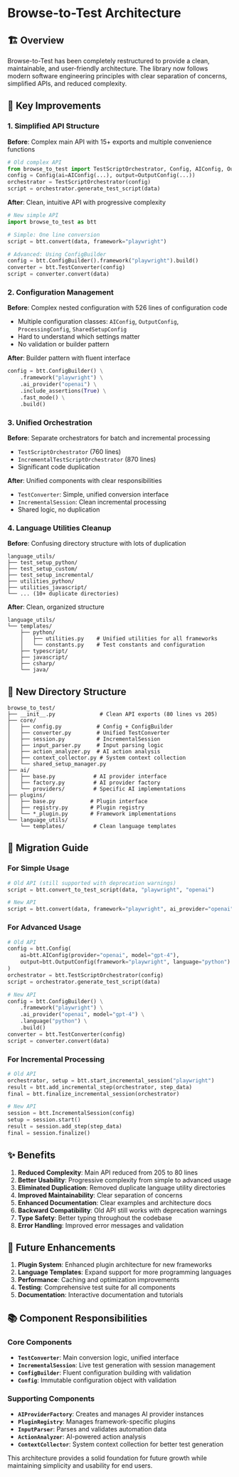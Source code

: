 # Browse-to-Test Architecture

## 🏗️ Overview

Browse-to-Test has been completely restructured to provide a clean, maintainable, and user-friendly architecture. The library now follows modern software engineering principles with clear separation of concerns, simplified APIs, and reduced complexity.

## 🚀 Key Improvements

### 1. Simplified API Structure

**Before**: Complex main API with 15+ exports and multiple convenience functions
```python
# Old complex API
from browse_to_test import TestScriptOrchestrator, Config, AIConfig, OutputConfig
config = Config(ai=AIConfig(...), output=OutputConfig(...))
orchestrator = TestScriptOrchestrator(config)
script = orchestrator.generate_test_script(data)
```

**After**: Clean, intuitive API with progressive complexity
```python
# New simple API
import browse_to_test as btt

# Simple: One line conversion
script = btt.convert(data, framework="playwright")

# Advanced: Using ConfigBuilder
config = btt.ConfigBuilder().framework("playwright").build()
converter = btt.TestConverter(config)
script = converter.convert(data)
```

### 2. Configuration Management

**Before**: Complex nested configuration with 526 lines of configuration code
- Multiple configuration classes: `AIConfig`, `OutputConfig`, `ProcessingConfig`, `SharedSetupConfig`
- Hard to understand which settings matter
- No validation or builder pattern

**After**: Builder pattern with fluent interface
```python
config = btt.ConfigBuilder() \
    .framework("playwright") \
    .ai_provider("openai") \
    .include_assertions(True) \
    .fast_mode() \
    .build()
```

### 3. Unified Orchestration

**Before**: Separate orchestrators for batch and incremental processing
- `TestScriptOrchestrator` (760 lines)
- `IncrementalTestScriptOrchestrator` (870 lines)
- Significant code duplication

**After**: Unified components with clear responsibilities
- `TestConverter`: Simple, unified conversion interface
- `IncrementalSession`: Clean incremental processing
- Shared logic, no duplication

### 4. Language Utilities Cleanup

**Before**: Confusing directory structure with lots of duplication
```
language_utils/
├── test_setup_python/
├── test_setup_custom/
├── test_setup_incremental/
├── utilities_python/
├── utilities_javascript/
└── ... (10+ duplicate directories)
```

**After**: Clean, organized structure
```
language_utils/
└── templates/
    ├── python/
    │   ├── utilities.py    # Unified utilities for all frameworks
    │   └── constants.py    # Test constants and configuration
    ├── typescript/
    ├── javascript/
    ├── csharp/
    └── java/
```

## 📁 New Directory Structure

```
browse_to_test/
├── __init__.py              # Clean API exports (80 lines vs 205)
├── core/
│   ├── config.py           # Config + ConfigBuilder
│   ├── converter.py        # Unified TestConverter
│   ├── session.py          # IncrementalSession
│   ├── input_parser.py     # Input parsing logic
│   ├── action_analyzer.py  # AI action analysis
│   ├── context_collector.py # System context collection
│   └── shared_setup_manager.py
├── ai/
│   ├── base.py            # AI provider interface
│   ├── factory.py         # AI provider factory
│   └── providers/         # Specific AI implementations
├── plugins/
│   ├── base.py           # Plugin interface
│   ├── registry.py       # Plugin registry
│   └── *_plugin.py       # Framework implementations
└── language_utils/
    └── templates/         # Clean language templates
```

## 🔄 Migration Guide

### For Simple Usage
```python
# Old API (still supported with deprecation warnings)
script = btt.convert_to_test_script(data, "playwright", "openai")

# New API
script = btt.convert(data, framework="playwright", ai_provider="openai")
```

### For Advanced Usage
```python
# Old API
config = btt.Config(
    ai=btt.AIConfig(provider="openai", model="gpt-4"),
    output=btt.OutputConfig(framework="playwright", language="python")
)
orchestrator = btt.TestScriptOrchestrator(config)
script = orchestrator.generate_test_script(data)

# New API
config = btt.ConfigBuilder() \
    .framework("playwright") \
    .ai_provider("openai", model="gpt-4") \
    .language("python") \
    .build()
converter = btt.TestConverter(config)
script = converter.convert(data)
```

### For Incremental Processing
```python
# Old API
orchestrator, setup = btt.start_incremental_session("playwright")
result = btt.add_incremental_step(orchestrator, step_data)
final = btt.finalize_incremental_session(orchestrator)

# New API
session = btt.IncrementalSession(config)
setup = session.start()
result = session.add_step(step_data)
final = session.finalize()
```

## ✨ Benefits

1. **Reduced Complexity**: Main API reduced from 205 to 80 lines
2. **Better Usability**: Progressive complexity from simple to advanced usage
3. **Eliminated Duplication**: Removed duplicate language utility directories
4. **Improved Maintainability**: Clear separation of concerns
5. **Enhanced Documentation**: Clear examples and architecture docs
6. **Backward Compatibility**: Old API still works with deprecation warnings
7. **Type Safety**: Better typing throughout the codebase
8. **Error Handling**: Improved error messages and validation

## 🔮 Future Enhancements

1. **Plugin System**: Enhanced plugin architecture for new frameworks
2. **Language Templates**: Expand support for more programming languages
3. **Performance**: Caching and optimization improvements
4. **Testing**: Comprehensive test suite for all components
5. **Documentation**: Interactive documentation and tutorials

## 📚 Component Responsibilities

### Core Components

- **`TestConverter`**: Main conversion logic, unified interface
- **`IncrementalSession`**: Live test generation with session management
- **`ConfigBuilder`**: Fluent configuration building with validation
- **`Config`**: Immutable configuration object with validation

### Supporting Components

- **`AIProviderFactory`**: Creates and manages AI provider instances
- **`PluginRegistry`**: Manages framework-specific plugins
- **`InputParser`**: Parses and validates automation data
- **`ActionAnalyzer`**: AI-powered action analysis
- **`ContextCollector`**: System context collection for better test generation

This architecture provides a solid foundation for future growth while maintaining simplicity and usability for end users. 